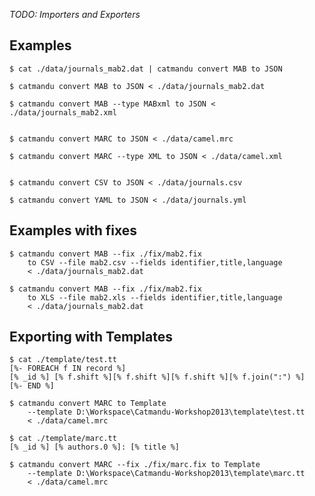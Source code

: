 *TODO: Importers and Exporters*

## Examples

    $ cat ./data/journals_mab2.dat | catmandu convert MAB to JSON

    $ catmandu convert MAB to JSON < ./data/journals_mab2.dat

    $ catmandu convert MAB --type MABxml to JSON < ./data/journals_mab2.xml


    $ catmandu convert MARC to JSON < ./data/camel.mrc

    $ catmandu convert MARC --type XML to JSON < ./data/camel.xml


    $ catmandu convert CSV to JSON < ./data/journals.csv

    $ catmandu convert YAML to JSON < ./data/journals.yml

## Examples with fixes

    $ catmandu convert MAB --fix ./fix/mab2.fix 
        to CSV --file mab2.csv --fields identifier,title,language  
        < ./data/journals_mab2.dat

    $ catmandu convert MAB --fix ./fix/mab2.fix
        to XLS --file mab2.xls --fields identifier,title,language  
        < ./data/journals_mab2.dat

## Exporting with Templates

    $ cat ./template/test.tt
    [%- FOREACH f IN record %]
    [% _id %] [% f.shift %][% f.shift %][% f.shift %][% f.join(":") %]
    [%- END %]

    $ catmandu convert MARC to Template 
        --template D:\Workspace\Catmandu-Workshop2013\template\test.tt 
        < ./data/camel.mrc

    $ cat ./template/marc.tt
    [% _id %] [% authors.0 %]: [% title %]

    $ catmandu convert MARC --fix ./fix/marc.fix to Template
        --template D:\Workspace\Catmandu-Workshop2013\template\marc.tt 
        < ./data/camel.mrc


